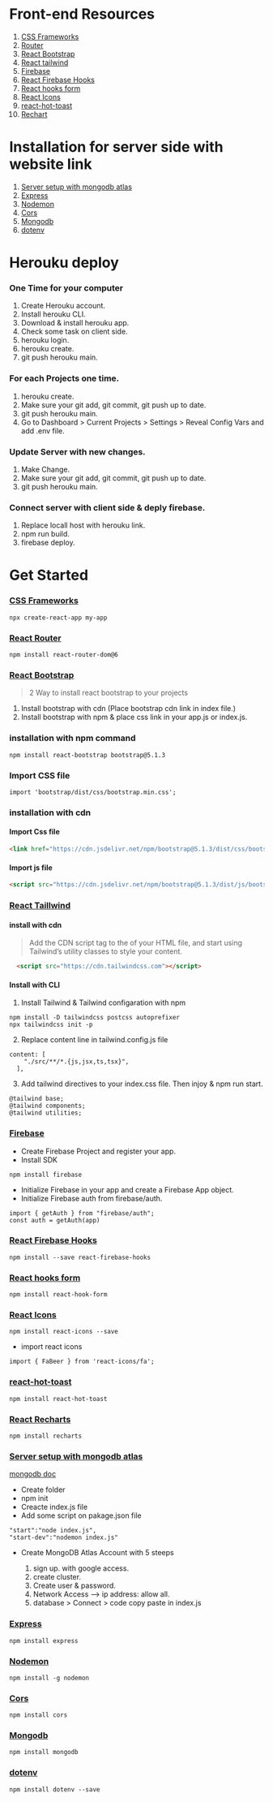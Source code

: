 # Front-end Resources

1.  [CSS Frameworks](#css-frameworks)
2.  [Router](#react-router)
3.  [React Bootstrap](#react-bootstrap)
4.  [React tailwind](#react-taillwind)
5.  [Firebase](#firebase)
6.  [React Firebase Hooks](#react-firebase-hooks)
7.  [React hooks form](#React-hooks-form)
8.  [React Icons](react-icons)
9.  [react-hot-toast](#react-hot-toast)
10. [Rechart](#react-recharts)

# Installation for server side with website link

1. [Server setup with mongodb atlas](#server-setup-with-mongodb-atlas)
2. [Express](#express)
3. [Nodemon](#nodemon)
4. [Cors](#cors)
5. [Mongodb](#mongodb)
6. [dotenv](#dotenv)

# Herouku deploy

### One Time for your computer

1. Create Herouku account.
2. Install herouku CLI.
3. Download & install herouku app.
4. Check some task on client side.
5. herouku login.
6. herouku create.
7. git push herouku main.

### For each Projects one time.

1. herouku create.
2. Make sure your git add, git commit, git push up to date.
3. git push herouku main.
4. Go to Dashboard > Current Projects > Settings > Reveal Config Vars and add .env file.

### Update Server with new changes.

1. Make Change.
2. Make sure your git add, git commit, git push up to date.
3. git push herouku main.

### Connect server with client side & deply firebase.

1. Replace locall host with herouku link.
2. npm run build.
3. firebase deploy.

# Get Started

### [CSS Frameworks](https://react-bootstrap.github.io/)

```Js
npx create-react-app my-app
```

### [React Router](https://reactrouter.com/docs/en/v6/getting-started/overview)

```Js
npm install react-router-dom@6
```

### [React Bootstrap](https://react-bootstrap.github.io/)

> 2 Way to install react bootstrap to your projects

1. Install bootstrap with cdn (Place bootstrap cdn link in index file.)
1. Install bootstrap with npm & place css link in your app.js or index.js.

### installation with npm command

```
npm install react-bootstrap bootstrap@5.1.3
```

### Import CSS file

```
import 'bootstrap/dist/css/bootstrap.min.css';
```

### installation with cdn

#### Import Css file

```Html
<link href="https://cdn.jsdelivr.net/npm/bootstrap@5.1.3/dist/css/bootstrap.min.css" rel="stylesheet" integrity="sha384-1BmE4kWBq78iYhFldvKuhfTAU6auU8tT94WrHftjDbrCEXSU1oBoqyl2QvZ6jIW3" crossorigin="anonymous">
```

#### Import js file

```Html
<script src="https://cdn.jsdelivr.net/npm/bootstrap@5.1.3/dist/js/bootstrap.bundle.min.js" integrity="sha384-ka7Sk0Gln4gmtz2MlQnikT1wXgYsOg+OMhuP+IlRH9sENBO0LRn5q+8nbTov4+1p" crossorigin="anonymous"></script>
```

### [React Taillwind](https://tailwindcss.com/docs/guides/create-react-app)

#### install with cdn

> Add the CDN script tag to the <head> of your HTML file, and start using Tailwind’s utility classes to style your content.

```Html
  <script src="https://cdn.tailwindcss.com"></script>
```

#### Install with CLI

1. Install Tailwind & Tailwind configaration with npm

```
npm install -D tailwindcss postcss autoprefixer
npx tailwindcss init -p
```

2. Replace content line in tailwind.config.js file

```
content: [
    "./src/**/*.{js,jsx,ts,tsx}",
  ],
```

3. Add tailwind directives to your index.css file. Then injoy & npm run start.

```
@tailwind base;
@tailwind components;
@tailwind utilities;
```

### [Firebase](https://firebase.google.com/)

- Create Firebase Project and register your app.
- Install SDK

```Js
npm install firebase
```

- Initialize Firebase in your app and create a Firebase App object.
- Initialize Firebase auth from firebase/auth.

```Js
import { getAuth } from "firebase/auth";
const auth = getAuth(app)
```

### [React Firebase Hooks](https://github.com/CSFrequency/react-firebase-hooks)

```Js
npm install --save react-firebase-hooks
```

### [React hooks form](https://react-hook-form.com/)

```Js
npm install react-hook-form
```

### [React Icons](https://react-icons.github.io/react-icons/)

```Js
npm install react-icons --save
```

- import react icons

```Js
import { FaBeer } from 'react-icons/fa';
```

### [react-hot-toast](https://react-hot-toast.com/)

```Js
npm install react-hot-toast
```

### [React Recharts](https://recharts.org/en-US/)

```
npm install recharts
```

### [Server setup with mongodb atlas](https://www.mongodb.com/atlas/database)

[mongodb doc](https://www.mongodb.com/docs/drivers/node/current/)

- Create folder
- npm init
- Creacte index.js file
- Add some script on pakage.json file

```Js
"start":"node index.js",
"start-dev":"nodemon index.js"
```

- Create MongoDB Atlas Account with 5 steeps

  1. sign up. with google access.
  2. create cluster.
  3. Create user & password.
  4. Network Access --> ip address: allow all.
  5. database > Connect > code copy paste in index.js

### [Express](https://expressjs.com/)

```Js
npm install express
```

### [Nodemon](https://www.npmjs.com/package/nodemon)

```Js
npm install -g nodemon
```

### [Cors](http://expressjs.com/en/resources/middleware/cors.html)

```Js
npm install cors
```

### [Mongodb](https://www.mongodb.com/docs/drivers/node/current/)

```Js
npm install mongodb
```

### [dotenv](https://www.npmjs.com/package/dotenv)

```Js
npm install dotenv --save
```
